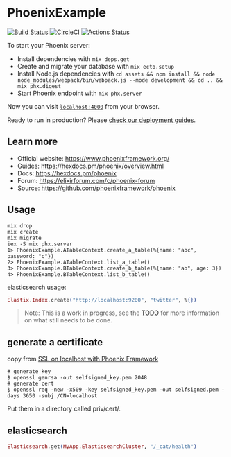 # PhoenixExample

[![Build Status](https://travis-ci.com/getong/phoenix_example.svg?branch=master)](https://travis-ci.com/getong/phoenix_example)
[![CircleCI](https://circleci.com/gh/getong/phoenix_example.svg?style=svg)](https://circleci.com/gh/getong/phoenix_example)
[![Actions Status](https://github.com/getong/phoenix_example/workflows/elixir_ci/badge.svg)](https://github.com/getong/phoenix_example/actions)


To start your Phoenix server:

  * Install dependencies with `mix deps.get`
  * Create and migrate your database with `mix ecto.setup`
  * Install Node.js dependencies with `cd assets && npm install && node node_modules/webpack/bin/webpack.js --mode development && cd .. && mix phx.digest`
  * Start Phoenix endpoint with `mix phx.server`

Now you can visit [`localhost:4000`](http://localhost:4000) from your browser.

Ready to run in production? Please [check our deployment guides](https://hexdocs.pm/phoenix/deployment.html).

## Learn more

  * Official website: https://www.phoenixframework.org/
  * Guides: https://hexdocs.pm/phoenix/overview.html
  * Docs: https://hexdocs.pm/phoenix
  * Forum: https://elixirforum.com/c/phoenix-forum
  * Source: https://github.com/phoenixframework/phoenix

## Usage

``` shell
mix drop
mix create
mix migrate
iex -S mix phx.server
1> PhoenixExample.ATableContext.create_a_table(%{name: "abc", password: "c"})
2> PhoenixExample.ATableContext.list_a_table()
3> PhoenixExample.BTableContext.create_b_table(%{name: "ab", age: 3})
4> PhoenixExample.BTableContext.list_b_table()
```
elasticsearch usage:

``` elixir
Elastix.Index.create("http://localhost:9200", "twitter", %{})
```

> Note: This is a work in progress, see the
[TODO](TODO.md) for more
information on what still needs to be done.

## generate a certificate
copy from [SSL on localhost with Phoenix Framework](https://ohanhi.com/phoenix-ssl-localhost.html)
``` shell
# generate key
$ openssl genrsa -out selfsigned_key.pem 2048
# generate cert
$ openssl req -new -x509 -key selfsigned_key.pem -out selfsigned.pem -days 3650 -subj /CN=localhost
```
Put them in a directory called priv/cert/.

## elasticsearch

``` elixir
Elasticsearch.get(MyApp.ElasticsearchCluster, "/_cat/health")
```
